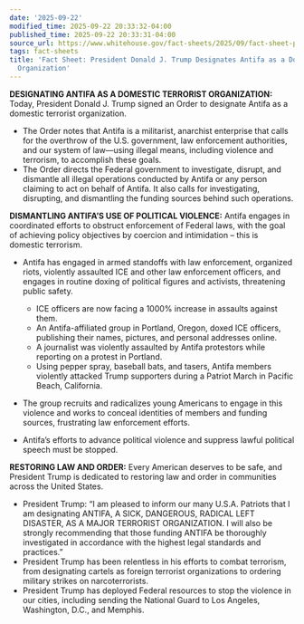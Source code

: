 ```yaml
---
date: '2025-09-22'
modified_time: 2025-09-22 20:33:32-04:00
published_time: 2025-09-22 20:33:31-04:00
source_url: https://www.whitehouse.gov/fact-sheets/2025/09/fact-sheet-president-donald-j-trump-designates-antifa-as-a-domestic-terrorist-organization/
tags: fact-sheets
title: 'Fact Sheet: President Donald J. Trump Designates Antifa as a Domestic Terrorist
  Organization'
---
```

 
**DESIGNATING ANTIFA AS A DOMESTIC TERRORIST ORGANIZATION:** Today,
President Donald J. Trump signed an Order to designate Antifa as a
domestic terrorist organization.

-   The Order notes that Antifa is a militarist, anarchist enterprise
    that calls for the overthrow of the U.S. government, law enforcement
    authorities, and our system of law—using illegal means, including
    violence and terrorism, to accomplish these goals.
-   The Order directs the Federal government to investigate, disrupt,
    and dismantle all illegal operations conducted by Antifa or any
    person claiming to act on behalf of Antifa. It also calls for
    investigating, disrupting, and dismantling the funding sources
    behind such operations.

**DISMANTLING ANTIFA’S USE OF POLITICAL VIOLENCE:** Antifa engages in
coordinated efforts to obstruct enforcement of Federal laws, with the
goal of achieving policy objectives by coercion and intimidation – this
is domestic terrorism.

-   Antifa has engaged in armed standoffs with law enforcement,
    organized riots, violently assaulted ICE and other law enforcement
    officers, and engages in routine doxing of political figures and
    activists, threatening public safety.
    -   ICE officers are now facing a 1000% increase in assaults against
        them.

    <!-- -->

    -   An Antifa-affiliated group in Portland, Oregon, doxed ICE
        officers, publishing their names, pictures, and personal
        addresses online.

    <!-- -->

    -   A journalist was violently assaulted by Antifa protestors while
        reporting on a protest in Portland.

    <!-- -->

    -   Using pepper spray, baseball bats, and tasers, Antifa members
        violently attacked Trump supporters during a Patriot March in
        Pacific Beach, California.
-   The group recruits and radicalizes young Americans to engage in this
    violence and works to conceal identities of members and funding
    sources, frustrating law enforcement efforts.
-   Antifa’s efforts to advance political violence and suppress lawful
    political speech must be stopped.

**RESTORING LAW AND ORDER:** Every American deserves to be safe, and
President Trump is dedicated to restoring law and order in communities
across the United States.

-   President Trump: “I am pleased to inform our many U.S.A. Patriots
    that I am designating ANTIFA, A SICK, DANGEROUS, RADICAL LEFT
    DISASTER, AS A MAJOR TERRORIST ORGANIZATION. I will also be strongly
    recommending that those funding ANTIFA be thoroughly investigated in
    accordance with the highest legal standards and practices.”
-   President Trump has been relentless in his efforts to combat
    terrorism, from designating cartels as foreign terrorist
    organizations to ordering military strikes on narcoterrorists.
-   President Trump has deployed Federal resources to stop the violence
    in our cities, including sending the National Guard to Los Angeles,
    Washington, D.C., and Memphis.
